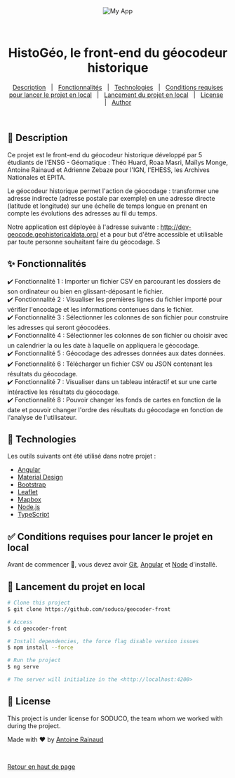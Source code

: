 <div align="center" id="top"> 
  <img src="https://github.com/soduco/geocoder-front/blob/Antoine/Style/src/assets/logo_HistoGeo.png" alt="My App" />

  &#xa0;

  <!-- <a href="https://myapp.netlify.app">Demo</a> -->
</div>

<h1 align="center"> HistoGéo, le front-end du géocodeur historique </h1>

<p align="center">
  
</p>

<!-- Status -->

<!-- <h4 align="center"> 
	🚧  My App 🚀 Under construction...  🚧
</h4> 

<hr> -->

<p align="center">
  <a href="#dart-description">Description</a> &#xa0; | &#xa0; 
  <a href="#sparkles-fonctionnalités">Fonctionnalités</a> &#xa0; | &#xa0;
  <a href="#rocket-technologies">Technologies</a> &#xa0; | &#xa0;
  <a href="#white_check_mark-conditions_requises_pour_lancer_le_projet_en_local">Conditions requises pour lancer le projet en local</a> &#xa0; | &#xa0;
  <a href="#checkered_flag-lancement_du_projet_en_local">Lancement du projet en local</a> &#xa0; | &#xa0;
  <a href="#memo-license">License</a> &#xa0; | &#xa0;
  <a href="https://github.com/Antoine-overflow" target="_blank">Author</a>
</p>

<br>

## :dart: Description ##

Ce projet est le front-end du géocodeur historique développé par 5 étudiants de l'ENSG - Géomatique : Théo Huard, Roaa Masri, Maïlys Monge, Antoine Rainaud et Adrienne Zebaze pour l'IGN, l'EHESS, les Archives Nationales et EPITA.

Le géocodeur historique permet l'action de géocodage : transformer une adresse indirecte (adresse postale par exemple) en une adresse directe (latitude et longitude) sur une échelle de temps longue en prenant en compte les évolutions des adresses au fil du temps.

Notre application est déployée à l'adresse suivante : http://dev-geocode.geohistoricaldata.org/ et a pour but d'être accessible et utilisable par toute personne souhaitant faire du géocodage. 
S
## :sparkles: Fonctionnalités ##

:heavy_check_mark: Fonctionnalité 1 : Importer un fichier CSV en parcourant les dossiers de son ordinateur ou bien en glissant-déposant le fichier. \
:heavy_check_mark: Fonctionnalité 2 : Visualiser les premières lignes du fichier importé pour vérifier l'encodage et les informations contenues dans le fichier. \
:heavy_check_mark: Fonctionnalité 3 : Sélectionner les colonnes de son fichier pour construire les adresses qui seront géocodées. \
:heavy_check_mark: Fonctionnalité 4 : Sélectionner les colonnes de son fichier ou choisir avec un calendrier la ou les date à laquelle on appliquera le géocodage.\
:heavy_check_mark: Fonctionnalité 5 : Géocodage des adresses données aux dates données. \
:heavy_check_mark: Fonctionnalité 6 : Télécharger un fichier CSV ou JSON contenant les résultats du géocodage. \
:heavy_check_mark: Fonctionnalité 7 : Visualiser dans un tableau intéractif et sur une carte intéractive les résultats du géocodage.\
:heavy_check_mark: Fonctionnalité 8 : Pouvoir changer les fonds de cartes en fonction de la date et pouvoir changer l'ordre des résultats du géocodage en fonction de l'analyse de l'utilisateur. 

## :rocket: Technologies ##

Les outils suivants ont été utilisé dans notre projet :

- [Angular](https://angular.io/)
- [Material Design](https://material.io/)
- [Bootstrap](https://getbootstrap.com/)
- [Leaflet](https://leafletjs.com/)
- [Mapbox](https://www.mapbox.com/)
- [Node.js](https://nodejs.org/en/)
- [TypeScript](https://www.typescriptlang.org/)

## :white_check_mark: Conditions requises pour lancer le projet en local ##

Avant de commencer :checkered_flag:, vous devez avoir [Git](https://git-scm.com), [Angular](https://angular.io/) et [Node](https://nodejs.org/en/) d'installé.

## :checkered_flag: Lancement du projet en local ##

```bash
# Clone this project
$ git clone https://github.com/soduco/geocoder-front

# Access
$ cd geocoder-front

# Install dependencies, the force flag disable version issues
$ npm install --force

# Run the project
$ ng serve

# The server will initialize in the <http://localhost:4200>
```

## :memo: License ##

This project is under license for SODUCO, the team whom we worked with during the project.


Made with :heart: by <a href="https://github.com/Antoine-overflow" target="_blank"> Antoine Rainaud </a>

&#xa0;

<a href="#top">Retour en haut de page</a>
